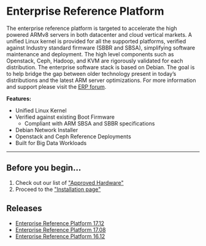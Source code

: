 # Enterprise Reference Platform

The enterprise reference platform is targeted to accelerate the high powered ARMv8 servers in both datacenter and cloud vertical markets. A unified Linux kernel is provided for all the supported platforms, verified against Industry standard firmware (SBBR and SBSA), simplifying software maintenance and deployment. The high level components such as Openstack, Ceph, Hadoop, and KVM are rigorously validated for each distribution. The enterprise software stack is based on Debian. The goal is to help bridge the gap between older technology present in today’s distributions and the latest ARM server optimizations. For more information and support please visit the [ERP forum](https://discuss.linaro.org/c/erp).

**Features:**

- Unified Linux Kernel
- Verified against existing Boot Firmware
   - Compliant with ARM SBSA and SBBR specifications
- Debian Network Installer
- Openstack and Ceph Reference Deployments
- Built for Big Data Workloads

***

## Before you begin...

1. Check out our list of ["Approved Hardware"](Documentation/Hardware/README.md)
2. Proceed to the ["Installation page"](Documentation/README.md)

## Releases

- [Enterprise Reference Platform 17.12](ReleaseNotes-17.12.md)
- [Enterprise Reference Platform 17.08](ReleaseNotes-17.08.md)
- [Enterprise Reference Platform 16.12](ReleaseNotes-16.12.md)
